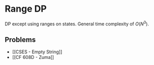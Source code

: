 # Range DP
DP except using ranges on states. General time complexity of $O(N^3)$.
## Problems
- [[CSES - Empty String]]
- [[CF 608D - Zuma]]